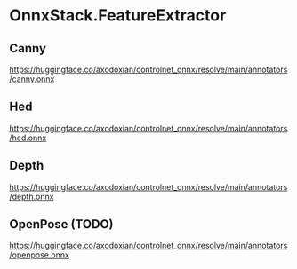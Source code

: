 ﻿# OnnxStack.FeatureExtractor

## Canny
https://huggingface.co/axodoxian/controlnet_onnx/resolve/main/annotators/canny.onnx

## Hed
https://huggingface.co/axodoxian/controlnet_onnx/resolve/main/annotators/hed.onnx

## Depth
https://huggingface.co/axodoxian/controlnet_onnx/resolve/main/annotators/depth.onnx

## OpenPose (TODO)
https://huggingface.co/axodoxian/controlnet_onnx/resolve/main/annotators/openpose.onnx